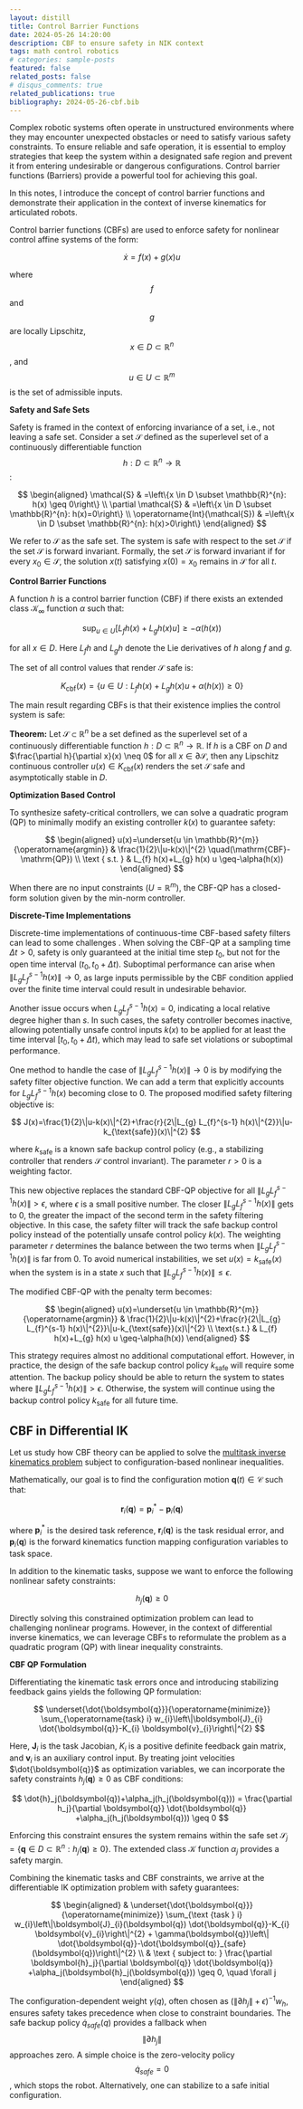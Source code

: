```yaml
---
layout: distill
title: Control Barrier Functions
date: 2024-05-26 14:20:00
description: CBF to ensure safety in NIK context
tags: math control robotics
# categories: sample-posts
featured: false
related_posts: false
# disqus_comments: true
related_publications: true
bibliography: 2024-05-26-cbf.bib
---
```


Complex robotic systems often operate in unstructured environments where they may encounter unexpected obstacles or need to satisfy various safety constraints. To ensure reliable and safe operation, it is essential to employ strategies that keep the system within a designated safe region and prevent it from entering undesirable or dangerous configurations. Control barrier functions (Barriers) provide a powerful tool for achieving this goal.

In this notes, I introduce the concept of control barrier functions and demonstrate their application in the context of inverse kinematics for articulated robots. 


Control barrier functions (CBFs) are used to enforce safety <d-cite key="ames2019control"></d-cite> for nonlinear control affine systems of the form:



$$
\dot{x}=f(x)+g(x) u
$$

where $$f$$ and $$g$$ are locally Lipschitz, $$x \in D \subset \mathbb{R}^{n}$$, and $$u \in U \subset \mathbb{R}^{m}$$ is the set of admissible inputs.




**Safety and Safe Sets**

Safety is framed in the context of enforcing invariance of a set, i.e., not leaving a safe set. Consider a set $\mathcal{S}$ defined as the superlevel set of a continuously differentiable function $$h: D \subset \mathbb{R}^{n} \rightarrow \mathbb{R}$$:

$$
\begin{aligned}
\mathcal{S} & =\left\{x \in D \subset \mathbb{R}^{n}: h(x) \geq 0\right\} \\
\partial \mathcal{S} & =\left\{x \in D \subset \mathbb{R}^{n}: h(x)=0\right\} \\
\operatorname{Int}(\mathcal{S}) & =\left\{x \in D \subset \mathbb{R}^{n}: h(x)>0\right\}
\end{aligned}
$$

We refer to $\mathcal{S}$ as the safe set. The system is safe with respect to the set $\mathcal{S}$ if the set $\mathcal{S}$ is forward invariant. Formally, the set $\mathcal{S}$ is forward invariant if for every $x_{0} \in \mathcal{S}$, the solution $x(t)$ satisfying $x(0)=x_0$ remains in $\mathcal{S}$ for all $t$.

**Control Barrier Functions**

A function $h$ is a control barrier function (CBF) if there exists an extended class $\mathcal{K}_{\infty}$ function $\alpha$ such that:

$$
\sup _{u \in U}\left[L_{f} h(x)+L_{g} h(x) u\right] \geq-\alpha(h(x))
$$

for all $x \in D$. Here $L_f h$ and $L_g h$ denote the Lie derivatives of $h$ along $f$ and $g$.

The set of all control values that render $\mathcal{S}$ safe is:

$$
K_{\mathrm{cbf}}(x)=\left\{u \in U: L_{f} h(x)+L_{g} h(x) u+\alpha(h(x)) \geq 0\right\}
$$

The main result regarding CBFs is that their existence implies the control system is safe:

**Theorem:** Let $\mathcal{S} \subset \mathbb{R}^{n}$ be a set defined as the superlevel set of a continuously differentiable function $h: D \subset \mathbb{R}^{n} \rightarrow \mathbb{R}$. If $h$ is a CBF on $D$ and $\frac{\partial h}{\partial x}(x) \neq 0$ for all $x \in \partial \mathcal{S}$, then any Lipschitz continuous controller $u(x) \in K_{\mathrm{cbf}}(x)$ renders the set $\mathcal{S}$ safe and asymptotically stable in $D$.

**Optimization Based Control**

To synthesize safety-critical controllers, we can solve a quadratic program (QP) to minimally modify an existing controller $k(x)$ to guarantee safety:

$$
\begin{aligned}
u(x)=\underset{u \in \mathbb{R}^{m}}{\operatorname{argmin}} & \frac{1}{2}\|u-k(x)\|^{2} \quad(\mathrm{CBF}-\mathrm{QP}) \\
\text { s.t. } & L_{f} h(x)+L_{g} h(x) u \geq-\alpha(h(x))
\end{aligned}
$$

When there are no input constraints ($U=\mathbb{R}^m$), the CBF-QP has a closed-form solution given by the min-norm controller.

**Discrete-Time Implementations**

Discrete-time implementations of continuous-time CBF-based safety filters can lead to some challenges <d-cite key="brunke2024practical"></d-cite> . When solving the CBF-QP at a sampling time $\Delta t>0$, safety is only guaranteed at the initial time step $t_{0}$, but not for the open time interval $(t_{0}, t_{0}+\Delta t)$. Suboptimal performance can arise when $\|L_{g} L_{f}^{s-1} h(x)\| \rightarrow 0$, as large inputs permissible by the CBF condition applied over the finite time interval could result in undesirable behavior.

Another issue occurs when $L_{g} L_{f}^{s-1} h(x)=0$, indicating a local relative degree higher than $s$. In such cases, the safety controller becomes inactive, allowing potentially unsafe control inputs $k(x)$ to be applied for at least the time interval $[t_{0}, t_{0}+\Delta t)$, which may lead to safe set violations or suboptimal performance.

One method to handle the case of $\|L_{g} L_{f}^{s-1} h(x)\| \rightarrow 0$ is by modifying the safety filter objective function. We can add a term that explicitly accounts for $L_{g} L_{f}^{s-1} h(x)$ becoming close to 0. The proposed modified safety filtering objective is:

$$
J(x)=\frac{1}{2}\|u-k(x)\|^{2}+\frac{r}{2\|L_{g} L_{f}^{s-1} h(x)\|^{2}}\|u-k_{\text{safe}}(x)\|^{2}
$$

where $k_{\text{safe}}$ is a known safe backup control policy (e.g., a stabilizing controller that renders $\mathcal{S}$ control invariant). The parameter $r>0$ is a weighting factor.

This new objective replaces the standard CBF-QP objective for all $\|L_{g} L_{f}^{s-1} h(x)\|>\epsilon$, where $\epsilon$ is a small positive number. The closer $\|L_{g} L_{f}^{s-1} h(x)\|$ gets to 0, the greater the impact of the second term in the safety filtering objective. In this case, the safety filter will track the safe backup control policy instead of the potentially unsafe control policy $k(x)$. The weighting parameter $r$ determines the balance between the two terms when $\|L_{g} L_{f}^{s-1} h(x)\|$ is far from 0. To avoid numerical instabilities, we set $u(x)=k_{\text{safe}}(x)$ when the system is in a state $x$ such that $\|L_{g} L_{f}^{s-1} h(x)\| \leq \epsilon$.

The modified CBF-QP with the penalty term becomes:

$$
\begin{aligned}
u(x)=\underset{u \in \mathbb{R}^{m}}{\operatorname{argmin}} & \frac{1}{2}\|u-k(x)\|^{2}+\frac{r}{2\|L_{g} L_{f}^{s-1} h(x)\|^{2}}\|u-k_{\text{safe}}(x)\|^{2} \\
\text{s.t.} & L_{f} h(x)+L_{g} h(x) u \geq-\alpha(h(x))
\end{aligned}
$$

This strategy requires almost no additional computational effort. However, in practice, the design of the safe backup control policy $k_{\text{safe}}$ will require some attention. The backup policy should be able to return the system to states where $\|L_{g} L_{f}^{s-1} h(x)\|>\epsilon$. Otherwise, the system will continue using the backup control policy $k_{\text{safe}}$ for all future time.


## CBF in Differential IK

Let us study how CBF theory can be applied to solve the [multitask inverse kinematics problem](https://scaron.info/robotics/differential-inverse-kinematics.html) subject to configuration-based nonlinear inequalities. 

Mathematically, our goal is to find the configuration motion $\boldsymbol{q}(t) \in \mathcal{C}$ such that:

$$
\boldsymbol{r}_i(\boldsymbol{q})=\boldsymbol{p}_i^{*}-\boldsymbol{p}_i(\boldsymbol{q})
$$

where $\boldsymbol{p}_i^{*}$ is the desired task reference, $\boldsymbol{r}_i(\boldsymbol{q})$ is the task residual error, and $\boldsymbol{p}_i(\boldsymbol{q})$ is the forward kinematics function mapping configuration variables to task space.

In addition to the kinematic tasks, suppose we want to enforce the following nonlinear safety constraints:

$$
h_j(\boldsymbol{q}) \geq 0
$$

Directly solving this constrained optimization problem can lead to challenging nonlinear programs. However, in the context of differential inverse kinematics, we can leverage CBFs to reformulate the problem as a quadratic program (QP) with linear inequality constraints.

**CBF QP Formulation**

Differentiating the kinematic task errors once and introducing stabilizing feedback gains yields the following QP formulation:

$$
\underset{\dot{\boldsymbol{q}}}{\operatorname{minimize}} \sum_{\operatorname{task} i} w_{i}\left\|\boldsymbol{J}_{i} \dot{\boldsymbol{q}}-K_{i} \boldsymbol{v}_{i}\right\|^{2}
$$

Here, $\boldsymbol{J}_i$ is the task Jacobian, $K_i$ is a positive definite feedback gain matrix, and $\boldsymbol{v}_i$ is an auxiliary control input. By treating joint velocities $\dot{\boldsymbol{q}}$ as optimization variables, we can incorporate the safety constraints $h_j(\boldsymbol{q}) \geq 0$ as CBF conditions:

$$
\dot{h}_j(\boldsymbol{q})+\alpha_j(h_j(\boldsymbol{q})) = \frac{\partial h_j}{\partial \boldsymbol{q}} \dot{\boldsymbol{q}} +\alpha_j(h_j(\boldsymbol{q})) \geq 0
$$

Enforcing this constraint ensures the system remains within the safe set $\mathcal{S}_j =\left\{\boldsymbol{q} \in D \subset \mathbb{R}^{n}: h_j(\boldsymbol{q}) \geq 0\right\}$. The extended class $\mathcal{K}$ function $\alpha_j$ provides a safety margin.

Combining the kinematic tasks and CBF constraints, we arrive at the differentiable IK optimization problem with safety guarantees:

$$
\begin{aligned}
& \underset{\dot{\boldsymbol{q}}}{\operatorname{minimize}} \sum_{\text {task } i} w_{i}\left\|\boldsymbol{J}_{i}(\boldsymbol{q}) \dot{\boldsymbol{q}}-K_{i} \boldsymbol{v}_{i}\right\|^{2} + \gamma(\boldsymbol{q})\left\| \dot{\boldsymbol{q}}-\dot{\boldsymbol{q}}_{safe}(\boldsymbol{q})\right\|^{2} \\
& \text { subject to: } \frac{\partial \boldsymbol{h}_j}{\partial \boldsymbol{q}} \dot{\boldsymbol{q}} +\alpha_j(\boldsymbol{h}_j(\boldsymbol{q})) \geq 0, \quad \forall j
\end{aligned}
$$

The configuration-dependent weight $\gamma(q)$, often chosen as $(\|\partial h_j \|  +\epsilon)^{-1}w_h$, ensures safety takes precedence when close to constraint boundaries. The safe backup policy $\dot{q}_{safe}(q)$ provides a fallback when $$\left\|\partial h_j\right\|$$ approaches zero. A simple choice is the zero-velocity policy $$\dot{q}_{safe} = 0$$, which stops the robot. Alternatively, one can stabilize to a safe initial configuration.

<!-- This general CBF-based framework enables the encoding of various safety behaviors through appropriate choices of $h_j(\boldsymbol{q})$, such as:

1. Joint Limits:
$$h_j(\boldsymbol{q}) = \begin{cases} 
      q_j - q_j^{min} & j = 1,\dots,n \\
      q_j^{max} - q_j & j = n+1,\dots,2n
   \end{cases}$$

1. End-Effector Position Barriers:
$$h_j(\boldsymbol{q}) = \|\boldsymbol{p}_{EE}(\boldsymbol{q}) - \boldsymbol{p}_{obs}\| - d_{safe}$$

1. Self-Collision Avoidance (between links $i$ and $k$):  
$$h_j(\boldsymbol{q}) = \operatorname{sd}(\mathcal{B}_i(\boldsymbol{q}), \mathcal{B}_k(\boldsymbol{q})) - d_{safe}$$

Here, $\operatorname{sd}(\cdot)$ denotes the signed distance between two geometric shapes $\mathcal{B}_i$ and $\mathcal{B}_k$ representing robot links.  

### PINK Implementation 

The [barrier submodule](https://github.com/domrachev03/pink/tree/feat/cbf/pink/barriers) in PINK provides an implementation of these CBF safety constraints. 

Code snippets for each barrier type will be added here.

**TODO:** Write $h(q)$ and CBF formulation for:
* Joint Limits
* Body Position Barrier
* Self-Collisions

### Implementation in PINK

We have introduced CBF capabilities in PINK by creating the [barrier submodule](https://github.com/domrachev03/pink/tree/feat/cbf/pink/barriers).

**TODO:**
Add code snippets for different barriers:
* Generic
* Joint Limits
* Body Position Barrier
* Self-Collision Barrier -->
